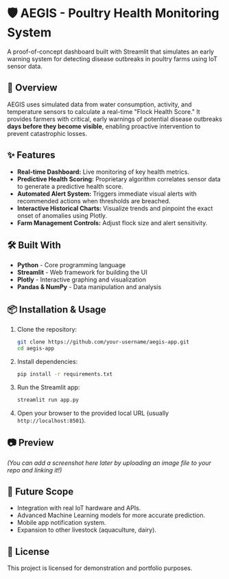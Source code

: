 # 🛡️ AEGIS - Poultry Health Monitoring System

A proof-of-concept dashboard built with Streamlit that simulates an early warning system for detecting disease outbreaks in poultry farms using IoT sensor data.

## 🚀 Overview

AEGIS uses simulated data from water consumption, activity, and temperature sensors to calculate a real-time "Flock Health Score." It provides farmers with critical, early warnings of potential disease outbreaks **days before they become visible**, enabling proactive intervention to prevent catastrophic losses.

## ✨ Features

-   **Real-time Dashboard:** Live monitoring of key health metrics.
-   **Predictive Health Scoring:** Proprietary algorithm correlates sensor data to generate a predictive health score.
-   **Automated Alert System:** Triggers immediate visual alerts with recommended actions when thresholds are breached.
-   **Interactive Historical Charts:** Visualize trends and pinpoint the exact onset of anomalies using Plotly.
-   **Farm Management Controls:** Adjust flock size and alert sensitivity.

## 🛠️ Built With

-   **Python** - Core programming language
-   **Streamlit** - Web framework for building the UI
-   **Plotly** - Interactive graphing and visualization
-   **Pandas & NumPy** - Data manipulation and analysis

## 📦 Installation & Usage

1.  Clone the repository:
    ```bash
    git clone https://github.com/your-username/aegis-app.git
    cd aegis-app
    ```
2.  Install dependencies:
    ```bash
    pip install -r requirements.txt
    ```
3.  Run the Streamlit app:
    ```bash
    streamlit run app.py
    ```
4.  Open your browser to the provided local URL (usually `http://localhost:8501`).

## 📷 Preview

*(You can add a screenshot here later by uploading an image file to your repo and linking it!)*

## 🔮 Future Scope

- Integration with real IoT hardware and APIs.
- Advanced Machine Learning models for more accurate prediction.
- Mobile app notification system.
- Expansion to other livestock (aquaculture, dairy).

## 📝 License

This project is licensed for demonstration and portfolio purposes.